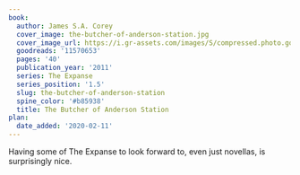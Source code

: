 ```yaml
---
book:
  author: James S.A. Corey
  cover_image: the-butcher-of-anderson-station.jpg
  cover_image_url: https://i.gr-assets.com/images/S/compressed.photo.goodreads.com/books/1316999513l/11570653._SX98_.jpg
  goodreads: '11570653'
  pages: '40'
  publication_year: '2011'
  series: The Expanse
  series_position: '1.5'
  slug: the-butcher-of-anderson-station
  spine_color: '#b85938'
  title: The Butcher of Anderson Station
plan:
  date_added: '2020-02-11'
---
```


Having some of The Expanse to look forward to, even just novellas, is surprisingly nice.
